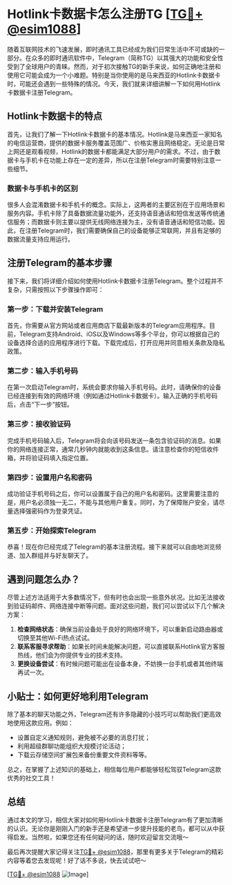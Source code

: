 # Hotlink卡数据卡怎么注册TG [[TG💪+ @esim1088](https://t.me/s/esim1088)]

随着互联网技术的飞速发展，即时通讯工具已经成为我们日常生活中不可或缺的一部分。在众多的即时通讯软件中，Telegram（简称TG）以其强大的功能和安全性受到了全球用户的青睐。然而，对于初次接触TG的新手来说，如何正确地注册和使用它可能会成为一个小难题。特别是当你使用的是马来西亚的Hotlink卡数据卡时，可能还会遇到一些特殊的情况。今天，我们就来详细讲解一下如何用Hotlink卡数据卡注册Telegram。

## Hotlink卡数据卡的特点

首先，让我们了解一下Hotlink卡数据卡的基本情况。Hotlink是马来西亚一家知名的电信运营商，提供的数据卡服务覆盖范围广、价格实惠且网络稳定。无论是日常上网还是观看视频，Hotlink的数据卡都能满足大部分用户的需求。不过，由于数据卡与手机卡在功能上存在一定的差异，所以在注册Telegram时需要特别注意一些细节。

### 数据卡与手机卡的区别

很多人会混淆数据卡和手机卡的概念。实际上，这两者的主要区别在于应用场景和服务内容。手机卡除了具备数据流量功能外，还支持语音通话和短信发送等传统通信服务；而数据卡则主要以提供无线网络连接为主，没有语音通话和短信功能。因此，在注册Telegram时，我们需要确保自己的设备能够正常联网，并且有足够的数据流量支持应用运行。

## 注册Telegram的基本步骤

接下来，我们将详细介绍如何使用Hotlink卡数据卡注册Telegram。整个过程并不复杂，只需按照以下步骤操作即可：

### 第一步：下载并安装Telegram

首先，你需要从官方网站或者应用商店下载最新版本的Telegram应用程序。目前，Telegram支持Android、iOS以及Windows等多个平台，你可以根据自己的设备选择合适的应用程序进行下载。下载完成后，打开应用并同意相关条款及隐私政策。

### 第二步：输入手机号码

在第一次启动Telegram时，系统会要求你输入手机号码。此时，请确保你的设备已经连接到有效的网络环境（例如通过Hotlink卡数据卡）。输入正确的手机号码后，点击“下一步”按钮。

### 第三步：接收验证码

完成手机号码输入后，Telegram将会向该号码发送一条包含验证码的消息。如果你的网络连接正常，通常几秒钟内就能收到这条信息。请注意检查你的短信收件箱，并将验证码填入指定位置。

### 第四步：设置用户名和密码

成功验证手机号码之后，你可以设置属于自己的用户名和密码。这里需要注意的是，用户名必须独一无二，不能与其他用户重复。同时，为了保障账户安全，请尽量选择强密码作为登录凭证。

### 第五步：开始探索Telegram

恭喜！现在你已经完成了Telegram的基本注册流程。接下来就可以自由地浏览频道、加入群组并与好友聊天了。

## 遇到问题怎么办？

尽管上述方法适用于大多数情况下，但有时也会出现一些意外状况。比如无法接收到验证码邮件、网络连接中断等问题。面对这些问题，我们可以尝试以下几个解决方案：

1. **检查网络状态**：确保当前设备处于良好的网络环境下，可以重新启动路由器或切换至其他Wi-Fi热点试试。
2. **联系客服寻求帮助**：如果长时间未能解决问题，可以直接联系Hotlink官方客服热线，他们会为你提供专业的技术支持。
3. **更换设备尝试**：有时候问题可能出在设备本身，不妨换一台手机或者其他终端再试一次。

## 小贴士：如何更好地利用Telegram

除了基本的聊天功能之外，Telegram还有许多隐藏的小技巧可以帮助我们更高效地使用这款应用。例如：
- 设置自定义通知规则，避免被不必要的消息打扰；
- 利用超级群聊功能组织大规模讨论活动；
- 下载云存储空间扩展包来备份重要文件资料等等。

总之，在掌握了上述知识的基础上，相信每位用户都能够轻松驾驭Telegram这款优秀的社交工具！

## 总结

通过本文的学习，相信大家对如何用Hotlink卡数据卡注册Telegram有了更加清晰的认识。无论你是刚刚入门的新手还是希望进一步提升技能的老鸟，都可以从中获得启发。当然啦，如果您还有任何疑问的话，随时欢迎留言交流哦～

最后再次提醒大家记得关注[TG💪+ @esim1088](https://t.me/s/esim1088)，那里有更多关于Telegram的精彩内容等着您去发现呢！好了话不多说，快去试试吧～

[[TG💪+ @esim1088](https://t.me/s/esim1088) ![Image](https://i.postimg.cc/4NQfJmqS/Snipaste-2025-05-13-00-14-12.png)]